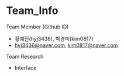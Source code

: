 # Team_Info

Team Member (Github ID)
- 황예진(hyj3436), 박경미(kim0817)
- hyj3436@naver.com, kim0817@naver.com

Team Research
- Interface
